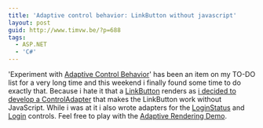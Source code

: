 ```yaml
---
title: 'Adaptive control behavior: LinkButton without javascript'
layout: post
guid: http://www.timvw.be/?p=688
tags:
  - ASP.NET
  - 'C#'
---
```

'Experiment with [Adaptive Control Behavior](http://msdn.microsoft.com/en-us/library/67276kc5.aspx)' has been an item on my TO-DO list for a very long time and this weekend i finally found some time to do exactly that. Because i hate it that a [LinkButton](http://msdn.microsoft.com/en-us/library/system.web.ui.webcontrols.linkbutton.aspx) renders as <a href="javascript:__doPostBackxxx"> i decided to develop a [ControlAdapter](http://msdn.microsoft.com/en-us/library/system.web.ui.adapters.controladapter.aspx) that makes the LinkButton work without JavaScript. While i was at it i also wrote adapters for the [LoginStatus](http://msdn.microsoft.com/en-us/library/system.web.ui.webcontrols.loginstatus(VS.80).aspx) and [Login](http://msdn.microsoft.com/en-us/library/system.web.ui.webcontrols.login.aspx) controls. Feel free to play with the [Adaptive Rendering Demo](http://www.timvw.be/wp-content/code/csharp/AdaptiveRenderingDemo.zip).